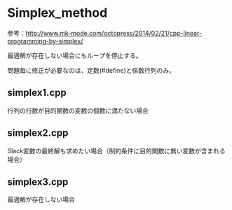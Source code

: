 # Simplex_method
参考：http://www.mk-mode.com/octopress/2014/02/21/cpp-linear-programming-by-simplex/

最適解が存在しない場合にもループを停止する。

問題毎に修正が必要なのは、定数(#define)と係数行列のみ。

## simplex1.cpp
行列の行数が目的関数の変数の個数に満たない場合

## simplex2.cpp
Slack変数の最終解も求めたい場合（制約条件に目的関数に無い変数が含まれる場合）

## simplex3.cpp
最適解が存在しない場合

